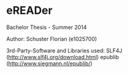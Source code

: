 eREADer
=======
Bachelor Thesis - Summer 2014

Author:
Schuster Florian (e1025700)

3rd-Party-Software and Libraries used:
SLF4J (http://www.slf4j.org/download.html)
epublib (http://www.siegmann.nl/epublib/)